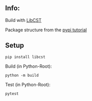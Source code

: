 


## Info:

Build with [LibCST](https://github.com/Instagram/LibCST)

Package structure from the [pypi tutorial](https://packaging.python.org/tutorials/packaging-projects/)

## Setup
```
pip install libcst
```

Build (in Python-Root): 
```
python -m build
```

Test (in Python-Root):
```
pytest
```